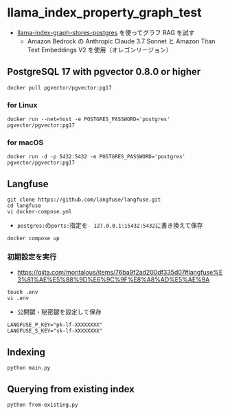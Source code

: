 # llama_index_property_graph_test

- [llama-index-graph-stores-postgres](https://github.com/hmatsu47/llama-index-graph-stores-postgres) を使ってグラフ RAG を試す
  - Amazon Bedrock の Anthropic Claude 3.7 Sonnet と Amazon Titan Text Embeddings V2 を使用（オレゴンリージョン）

## PostgreSQL 17 with pgvector 0.8.0 or higher

```sh:
docker pull pgvector/pgvector:pg17
```

### for Linux

```sh:
docker run --net=host -e POSTGRES_PASSWORD='postgres' pgvector/pgvector:pg17
```

### for macOS

```sh:
docker run -d -p 5432:5432 -e POSTGRES_PASSWORD='postgres' pgvector/pgvector:pg17
```

## Langfuse

```sh:
git clone https://github.com/langfuse/langfuse.git
cd langfuse
vi docker-compose.yml
```

- `postgres:`の`ports:`指定を`- 127.0.0.1:15432:5432`に書き換えて保存

```sh:
docker compose up
```

### 初期設定を実行

- https://qiita.com/moritalous/items/76ba9f2ad200df335d07#langfuse%E3%81%AE%E5%88%9D%E6%9C%9F%E8%A8%AD%E5%AE%9A

```sh:
touch .env
vi .env
```

- 公開鍵・秘密鍵を設定して保存

```text:
LANGFUSE_P_KEY="pk-lf-XXXXXXXX"
LANGFUSE_S_KEY="sk-lf-XXXXXXXX"
```

## Indexing

```sh:
python main.py
```

## Querying from existing index

```sh:
python from-existing.py
```

